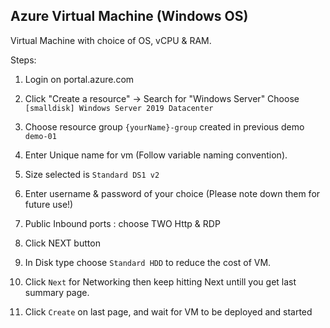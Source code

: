 ## Azure Virtual Machine (Windows OS)

Virtual Machine with choice of OS, vCPU & RAM.

Steps:
1. Login on portal.azure.com
2. Click "Create a resource" -> Search for "Windows Server" 
    Choose `[smalldisk] Windows Server 2019 Datacenter`

3. Choose resource group `{yourName}-group` created in previous demo `demo-01`
4. Enter Unique name for vm (Follow variable naming convention).
5. Size selected is `Standard DS1 v2` 
6. Enter username & password of your choice (Please note down them for future use!)
7. Public Inbound ports : choose TWO Http & RDP
8. Click NEXT button
9. In Disk type choose `Standard HDD` to reduce the cost of VM.
10. Click `Next` for Networking then keep hitting Next untill you get last summary page.
11. Click `Create` on last page, and wait for VM to be deployed and started    